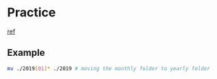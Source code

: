 # Practice

[ref](https://www.gnu.org/software/findutils/manual/html_node/find_html/Shell-Pattern-Matching.html)

## Example

```sh
mv ./2019[01]* ./2019 # moving the monthly folder to yearly folder
```
